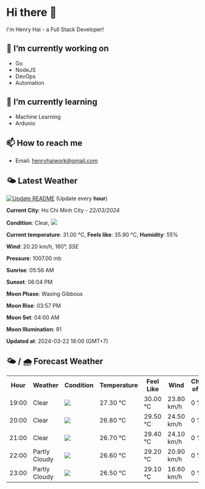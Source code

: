 # Hi there 👋

I'm Henry Hai - a Full Stack Developer!

## 🔭 I’m currently working on

- Go
- NodeJS
- DevOps
- Automation

## 🌱 I’m currently learning

- Machine Learning
- Ardunio

## 📫 How to reach me

- Email: <henryhaiwork@gmail.com>

## 🌤️ Latest Weather
[![Update README](https://github.com/henry0hai/henry0hai/actions/workflows/udpateReadme.yml/badge.svg)](https://github.com/henry0hai/henry0hai/actions/workflows/udpateReadme.yml)
(Update every **hour**)
<!-- CURRENT_WEATHER:START -->
**Current City**: Ho Chi Minh City - *22/03/2024*

**Condition**: Clear, <img src="https://cdn.weatherapi.com/weather/64x64/night/113.png"/>

**Current temperature**: 31.00 °C, **Feels like**: 35.90 °C, **Humidity**: 55%

**Wind**: 20.20 km/h, 160°, *SSE*

**Pressure**: 1007.00 mb

**Sunrise**: 05:56 AM

**Sunset**: 06:04 PM

**Moon Phase**: Waxing Gibbous

**Moon Rise**: 03:57 PM

**Moon Set**: 04:00 AM

**Moon Illumination**: 91

**Updated at**: 2024-03-22 18:00 (GMT+7)<!-- CURRENT_WEATHER:END -->

## 🌤️ / 🌧️ Forecast Weather
<!-- FORECAST_WEATHER:START -->
<table>
		<tr>
			<th>Hour</th>
			<th>Weather</th>
			<th>Condition</th>
			<th>Temperature</th>
			<th>Feel Like</th>
			<th>Wind</th>
			<th>Chance of Rain</th>
		</tr>
				<tr>
					<td>19:00</td>
					<td>Clear </td>
					<td><img src='https://cdn.weatherapi.com/weather/64x64/night/113.png'/></td>
					<td>27.30 °C</td>
					<td>30.00 °C</td>
					<td>23.80 km/h</td>
					<td>0 %</td>
				</tr>
				<tr>
					<td>20:00</td>
					<td>Clear </td>
					<td><img src='https://cdn.weatherapi.com/weather/64x64/night/113.png'/></td>
					<td>26.80 °C</td>
					<td>29.50 °C</td>
					<td>24.50 km/h</td>
					<td>0 %</td>
				</tr>
				<tr>
					<td>21:00</td>
					<td>Clear </td>
					<td><img src='https://cdn.weatherapi.com/weather/64x64/night/113.png'/></td>
					<td>26.70 °C</td>
					<td>29.40 °C</td>
					<td>24.10 km/h</td>
					<td>0 %</td>
				</tr>
				<tr>
					<td>22:00</td>
					<td>Partly Cloudy </td>
					<td><img src='https://cdn.weatherapi.com/weather/64x64/night/116.png'/></td>
					<td>26.60 °C</td>
					<td>29.20 °C</td>
					<td>20.90 km/h</td>
					<td>0 %</td>
				</tr>
				<tr>
					<td>23:00</td>
					<td>Partly Cloudy </td>
					<td><img src='https://cdn.weatherapi.com/weather/64x64/night/116.png'/></td>
					<td>26.50 °C</td>
					<td>29.10 °C</td>
					<td>16.60 km/h</td>
					<td>0 %</td>
				</tr>
</table>
<!-- FORECAST_WEATHER:END -->
